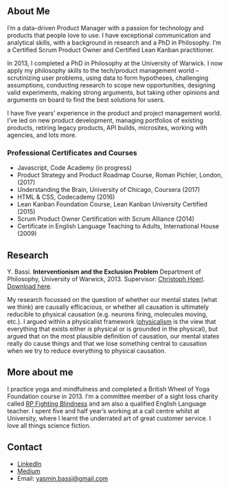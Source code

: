 ## About Me

I’m a data-driven Product Manager with a passion for technology and products that people love to use. I have exceptional communication and analytical skills, with a background in research and a PhD in Philosophy. I’m a Certified Scrum Product Owner and Certified Lean Kanban practitioner. 

In 2013, I completed a PhD in Philosophy at the University of Warwick. I now apply my philosophy skills to the tech/product management world – scrutinizing user problems, using data to form hypotheses, challenging assumptions, conducting research to scope new opportunities, designing valid experiments, making strong arguments, but taking other opinions and arguments on board to find the best solutions for users. 

I have five years’ experience in the product and project management world. I’ve led on new product development, managing portfolios of existing products, retiring legacy products, API builds, microsites, working with agencies, and lots more.   

### Professional Certificates and Courses
- Javascript, Code Academy (in progress)
- Product Strategy and Product Roadmap Course, Roman Pichler, London, (2017)
- Understanding the Brain, University of Chicago, Coursera (2017)
- HTML & CSS, Codecademy (2016)
- Lean Kanban Foundation Course, Lean Kanban University Certified (2015)
- Scrum Product Owner Certification with Scrum Alliance (2014)
- Certificate in English Language Teaching to Adults, International House (2009) 

## Research

Y. Bassi. **Interventionism and the Exclusion Problem** Department of Philosophy, University of Warwick, 2013.
Supervisor: [Christoph Hoerl](https://www2.warwick.ac.uk/fac/soc/philosophy/people/hoerl/). [Download here](https://philpapers.org/profile/68161). 

My research focussed on the question of whether our mental states (what we think) are causally efficacious, or whether all causation is ultimately reducible to physical causation (e.g. neurons firing, molecules moving, etc.). I argued within a physicalist framework ([physicalism](https://plato.stanford.edu/entries/physicalism/) is the view that everything that exists either _is_ physical or is grounded in the physical), but argued that on the most plausible definition of causation, our mental states really do cause things and that we lose something central to causation when we try to reduce everything to physical causation. 

## More about me 
I practice yoga and mindfulness and completed a British Wheel of Yoga Foundation course in 2013. I’m a committee member of a sight loss charity called [RP Fighting Blindness](https://www.rpfightingblindness.org.uk/home.php?home=yes) and am also a qualified English Language teacher. I spent five and half year’s working at a call centre whilst at University, where I learnt the underrated art of great customer service. I love all things science fiction. 

## Contact
- [LinkedIn](https://www.linkedin.com/in/yasmin-bassi-75645b116/)
- [Medium](https://medium.com/@yasmin.bassi)
- Email: yasmin.bassi@gmail.com
